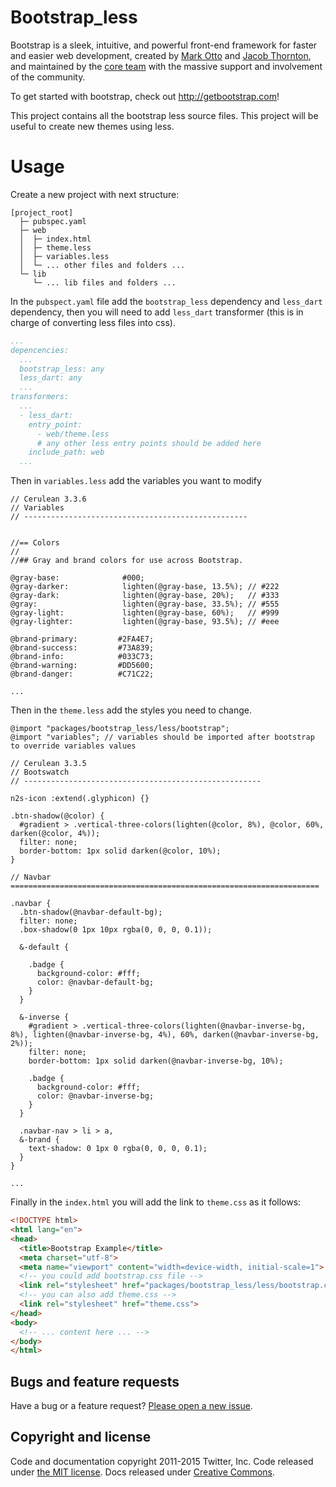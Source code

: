 # Bootstrap_less

Bootstrap is a sleek, intuitive, and powerful front-end framework for faster and easier web development, created by [Mark Otto](https://twitter.com/mdo) and [Jacob Thornton](https://twitter.com/fat), and maintained by the [core team](https://github.com/orgs/twbs/people) with the massive support and involvement of the community.

To get started with bootstrap, check out <http://getbootstrap.com>!

This project contains all the bootstrap less source files. This project will be useful to create new themes using less.

# Usage

Create a new project with next structure:

```
[project_root]
  ├─ pubspec.yaml
  ├─ web
  │  ├─ index.html
  │  ├─ theme.less
  │  ├─ variables.less
  │  └─ ... other files and folders ...
  └─ lib
     └─ ... lib files and folders ...
```

In the `pubspect.yaml` file add the `bootstrap_less` dependency and `less_dart` dependency, then you will need to add `less_dart` transformer (this is in charge of converting less files into css).

```yaml
...
depencencies:
  ...
  bootstrap_less: any
  less_dart: any
  ...
transformers:
  ...
  - less_dart:
    entry_point:
      - web/theme.less
      # any other less entry points should be added here
    include_path: web
  ...
```

Then in `variables.less` add the variables you want to modify

```less
// Cerulean 3.3.6
// Variables
// --------------------------------------------------


//== Colors
//
//## Gray and brand colors for use across Bootstrap.

@gray-base:              #000;
@gray-darker:            lighten(@gray-base, 13.5%); // #222
@gray-dark:              lighten(@gray-base, 20%);   // #333
@gray:                   lighten(@gray-base, 33.5%); // #555
@gray-light:             lighten(@gray-base, 60%);   // #999
@gray-lighter:           lighten(@gray-base, 93.5%); // #eee

@brand-primary:         #2FA4E7;
@brand-success:         #73A839;
@brand-info:            #033C73;
@brand-warning:         #DD5600;
@brand-danger:          #C71C22;

...
```

Then in the `theme.less` add the styles you need to change.

```less
@import "packages/bootstrap_less/less/bootstrap";
@import "variables"; // variables should be imported after bootstrap to override variables values

// Cerulean 3.3.5
// Bootswatch
// -----------------------------------------------------

n2s-icon :extend(.glyphicon) {}

.btn-shadow(@color) {
  #gradient > .vertical-three-colors(lighten(@color, 8%), @color, 60%, darken(@color, 4%));
  filter: none;
  border-bottom: 1px solid darken(@color, 10%);
}

// Navbar =====================================================================

.navbar {
  .btn-shadow(@navbar-default-bg);
  filter: none;
  .box-shadow(0 1px 10px rgba(0, 0, 0, 0.1));

  &-default {

    .badge {
      background-color: #fff;
      color: @navbar-default-bg;
    }
  }

  &-inverse {
    #gradient > .vertical-three-colors(lighten(@navbar-inverse-bg, 8%), lighten(@navbar-inverse-bg, 4%), 60%, darken(@navbar-inverse-bg, 2%));
    filter: none;
    border-bottom: 1px solid darken(@navbar-inverse-bg, 10%);

    .badge {
      background-color: #fff;
      color: @navbar-inverse-bg;
    }
  }

  .navbar-nav > li > a,
  &-brand {
    text-shadow: 0 1px 0 rgba(0, 0, 0, 0.1);
  }
}

...
```

Finally in the `index.html` you will add the link to `theme.css` as it follows:

```html
<!DOCTYPE html>
<html lang="en">
<head>
  <title>Bootstrap Example</title>
  <meta charset="utf-8">
  <meta name="viewport" content="width=device-width, initial-scale=1">
  <!-- you could add bootstrap.css file -->
  <link rel="stylesheet" href="packages/bootstrap_less/less/bootstrap.css">
  <!-- you can also add theme.css -->
  <link rel="stylesheet" href="theme.css">
</head>
<body>
  <!-- ... content here ... -->
</body>
</html>
```

## Bugs and feature requests

Have a bug or a feature request? [Please open a new issue](https://github.com/twbs/bootstrap/issues/new).

## Copyright and license

Code and documentation copyright 2011-2015 Twitter, Inc. Code released under [the MIT license](https://github.com/twbs/bootstrap/blob/master/LICENSE). Docs released under [Creative Commons](https://github.com/twbs/bootstrap/blob/master/docs/LICENSE).
